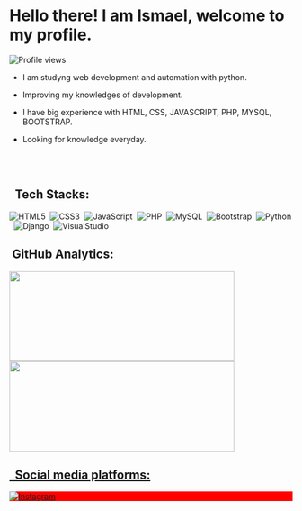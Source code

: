 <h1 align ="left"> Hello there! I am Ismael, welcome to my profile. </h1>



<p align="left"> <img src="https://komarev.com/ghpvc/?username=Ismael-Amorim&color=yellow" alt="Profile views" /> </p>

- I am studyng web development and automation with python.

- Improving my knowledges of development.


- I have big experience with HTML, CSS, JAVASCRIPT, PHP, MYSQL, BOOTSTRAP.
 

- Looking for knowledge everyday.

<br><br>

## &nbsp; Tech Stacks:


![HTML5](https://img.shields.io/badge/-HTML-05122A?style=flat&logo=HTML5)&nbsp;
![CSS3](https://img.shields.io/badge/-CSS3-05122A?style=flat&logo=CSS3)&nbsp;
![JavaScript](https://img.shields.io/badge/-JavaScript-05122A?style=flat&logo=javascript)&nbsp;
![PHP](https://img.shields.io/badge/-PHP-05122A?style=flat&logo=PHP)&nbsp;
![MySQL](https://img.shields.io/badge/-MySQL-05122A?style=flat&logo=MySQL)&nbsp;
![Bootstrap](https://img.shields.io/badge/-Bootstrap-05122A?style=flat&logo=Bootstrap)&nbsp;
![Python](https://img.shields.io/badge/-Python-05122A?style=flat&logo=Python)&nbsp;
![Django](https://img.shields.io/badge/-Django-05122A?style=flat&logo=Django)&nbsp;
![VisualStudio](https://img.shields.io/badge/-VisualStudioCode-05122A?style=flat&logo=VisualStudioCode)&nbsp;


## &nbsp;GitHub Analytics:

 <div>
  <a href="https://github.com/Ismael-Amorim">
  <img height="160em" width="400" src="https://github-readme-stats.vercel.app/api?username=Ismael-Amorim&show_icons=false&theme=dracula&include_all_commits=true&count_private=true"/>
  <img height="160em" width="400" src="https://github-readme-stats.vercel.app/api/top-langs/?username=Ismael-Amorim&layout=compact&langs_count=7&theme=dracula"/>
   
</div>

## &nbsp; Social media platforms:
<p align="left" style="background:red">
<a href="https://www.instagram.com/_cunhaismael/ target="_blank">
      <img align="center" src="https://img.shields.io/badge/-Ismael%20Amorim-05122A?style=flat&logo=instagram" alt="Instagram"/>
<a href="https://www.linkedin.com/in/ismael-cunha/ target="_blank"
      <img align="center" src="https://img.shields.io/badge/Ismael%20Amorim-05122A?style=flat&logo=linkedin" alt="Linkedin"/>
</a>
</p>
